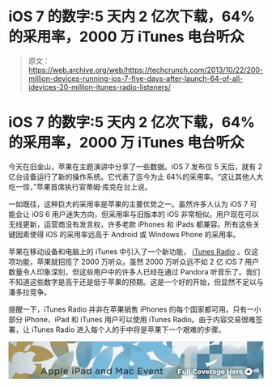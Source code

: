 # iOS 7 的数字:5 天内 2 亿次下载，64%的采用率，2000 万 iTunes 电台听众 

> 原文：<https://web.archive.org/web/https://techcrunch.com/2013/10/22/200-million-devices-running-ios-7-five-days-after-launch-64-of-all-idevices-20-million-itunes-radio-listeners/>

# iOS 7 的数字:5 天内 2 亿次下载，64%的采用率，2000 万 iTunes 电台听众

今天在旧金山，苹果在主题演讲中分享了一些数据。iOS 7 发布仅 5 天后，就有 2 亿台设备运行了新的操作系统。它代表了迄今为止 64%的采用率。“这让其他人大吃一惊，”苹果首席执行官蒂姆·库克在台上说。

一如既往，这种巨大的采用率是苹果的主要优势之一。虽然许多人认为 iOS 7 可能会让 iOS 6 用户迷失方向，但采用率与旧版本的 iOS 非常相似。用户现在可以无线更新，运营商没有发言权，许多老款 iPhones 和 iPads 都兼容。所有这些关键因素使得 iOS 的采用率远高于 Android 或 Windows Phone 的采用率。

苹果在移动设备和电脑上的 iTunes 中引入了一个新功能， [iTunes Radio](https://web.archive.org/web/20221208145257/https://beta.techcrunch.com/2013/06/10/itunes-radio/) 。仅这项功能，苹果就招揽了 2000 万听众。虽然 2000 万听众远不如 2 亿 iOS 7 用户数量令人印象深刻，但这些用户中的许多人已经在通过 Pandora 听音乐了。我们不知道这些数字是高于还是低于苹果的预期。这是一个好的开始，但显然不足以与潘多拉竞争。

提醒一下，iTunes Radio 并非在苹果销售 iPhones 的每个国家都可用。只有一小部分 iPhone、iPad 和 iTunes 用户可以使用 iTunes Radio。由于内容交易很难签署，让 iTunes Radio 进入每个人的手中将是苹果下一个艰难的步骤。

[![](img/52173b63bbd3870a7d308ef41a355e46.png)](https://web.archive.org/web/20221208145257/https://beta.techcrunch.com/tag/ipad-2013)
